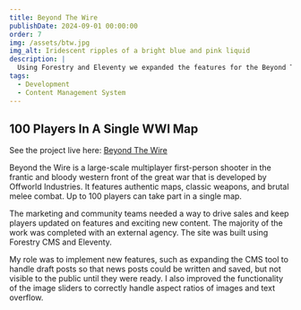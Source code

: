 ```yaml
---
title: Beyond The Wire
publishDate: 2024-09-01 00:00:00
order: 7
img: /assets/btw.jpg
img_alt: Iridescent ripples of a bright blue and pink liquid
description: |
  Using Forestry and Eleventy we expanded the features for the Beyond The Wire website.
tags:
  - Development
  - Content Management System
---
```


## 100 Players In A Single WWI Map

See the project live here: <a href="https://playbtw.com/" target="_blank">Beyond The Wire</a>

Beyond the Wire is a large-scale multiplayer first-person shooter in the frantic and bloody western front of the great war that is developed by Offworld Industries. It features authentic maps, classic weapons, and brutal melee combat. Up to 100 players can take part in a single map.

The marketing and community teams needed a way to drive sales and keep players updated on features and exciting new content. The majority of the work was completed with an external agency. The site was built using Forestry CMS and Eleventy.

My role was to implement new features, such as expanding the CMS tool to handle draft posts so that news posts could be written and saved, but not visible to the public until they were ready. I also improved the functionality of the image sliders to correctly handle aspect ratios of images and text overflow.
